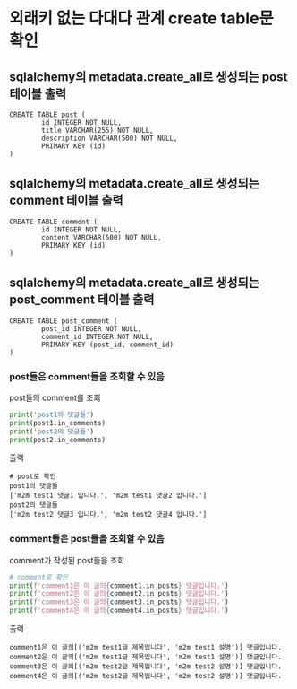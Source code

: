 # 외래키 없는 다대다 관계 create table문 확인

## sqlalchemy의 metadata.create_all로 생성되는 post 테이블 출력
```shell
CREATE TABLE post (
        id INTEGER NOT NULL,
        title VARCHAR(255) NOT NULL,
        description VARCHAR(500) NOT NULL,
        PRIMARY KEY (id)
)
```

## sqlalchemy의 metadata.create_all로 생성되는 comment 테이블 출력
```shell
CREATE TABLE comment (
        id INTEGER NOT NULL,
        content VARCHAR(500) NOT NULL,
        PRIMARY KEY (id)
)
```

## sqlalchemy의 metadata.create_all로 생성되는 post_comment 테이블 출력
```shell
CREATE TABLE post_comment (
        post_id INTEGER NOT NULL,
        comment_id INTEGER NOT NULL,
        PRIMARY KEY (post_id, comment_id)
)
```

### post들은 comment들을 조회할 수 있음
post들의 comment를 조회
```python
print('post1의 댓글들')
print(post1.in_comments)
print('post2의 댓글들')
print(post2.in_comments)
```
출력
```shell
# post로 확인
post1의 댓글들
['m2m test1 댓글1 입니다.', 'm2m test1 댓글2 입니다.']
post2의 댓글들
['m2m test2 댓글3 입니다.', 'm2m test2 댓글4 입니다.']
```

### comment들은 post들을 조회할 수 있음
comment가 작성된 post들을 조회
```python
# comment로 확인
print(f'comment1은 이 글의{comment1.in_posts} 댓글입니다.')
print(f'comment2은 이 글의{comment2.in_posts} 댓글입니다.')
print(f'comment3은 이 글의{comment3.in_posts} 댓글입니다.')
print(f'comment4은 이 글의{comment4.in_posts} 댓글입니다.')
```
출력
```shell
comment1은 이 글의[('m2m test1글 제목입니다', 'm2m test1 설명')] 댓글입니다.
comment2은 이 글의[('m2m test1글 제목입니다', 'm2m test1 설명')] 댓글입니다.
comment3은 이 글의[('m2m test2글 제목입니다', 'm2m test2 설명')] 댓글입니다.
comment4은 이 글의[('m2m test2글 제목입니다', 'm2m test2 설명')] 댓글입니다.
```